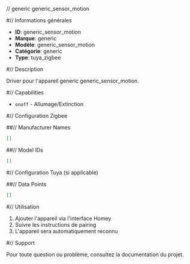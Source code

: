 // generic generic_sensor_motion

#// Informations générales

- **ID**: generic_sensor_motion
- **Marque**: generic
- **Modèle**: generic_sensor_motion
- **Catégorie**: generic
- **Type**: tuya_zigbee

#// Description

Driver pour l'appareil generic generic_sensor_motion.

#// Capabilities

- `onoff` - Allumage/Extinction

#// Configuration Zigbee

##// Manufacturer Names
```json
[]
```

##// Model IDs
```json
[]
```

#// Configuration Tuya (si applicable)

##// Data Points
```json
[]
```

#// Utilisation

1. Ajouter l'appareil via l'interface Homey
2. Suivre les instructions de pairing
3. L'appareil sera automatiquement reconnu

#// Support

Pour toute question ou problème, consultez la documentation du projet.
